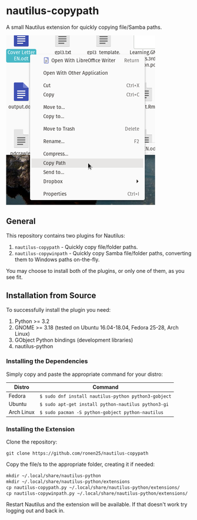 # nautilus-copypath
A small Nautilus extension for quickly copying file/Samba paths.

![Screenshot](https://github.com/ronen25/nautilus-copypath/blob/master/nautilus_copypath_screenshot.png)

## General
This repository contains two plugins for Nautilus:
1. `nautilus-copypath` - Quickly copy file/folder paths.
2. `nautilus-copywinpath` - Quickly copy Samba file/folder paths, converting them to Windows
paths on-the-fly.

You may choose to install both of the plugins, or only one of them, as you see fit.

## Installation from Source
To successfully install the plugin you need:
1. Python >= 3.2
2. GNOME >= 3.18 (tested on Ubuntu 16.04-18.04, Fedora 25-28, Arch Linux)
3. GObject Python bindings (development libraries)
4. nautilus-python

### Installing the Dependencies
Simply copy and paste the appropriate command for your distro:

| Distro | Command|
|--------|--------|
| Fedora | ``` $ sudo dnf install nautilus-python python3-gobject ``` |
| Ubuntu | ``` $ sudo apt-get install python-nautilus python3-gi ``` |
| Arch Linux | ``` $ sudo pacman -S python-gobject python-nautilus ``` |

### Installing the Extension
Clone the repository:
```
git clone https://github.com/ronen25/nautilus-copypath
```

Copy the file/s to the appropriate folder, creating it if needed:
```
mkdir ~/.local/share/nautilus-python
mkdir ~/.local/share/nautilus-python/extensions
cp nautilus-copypath.py ~/.local/share/nautilus-python/extensions/
cp nautilus-copywinpath.py ~/.local/share/nautilus-python/extensions/
```

Restart Nautilus and the extension will be available. If that doesn't work try logging out and back in. 
